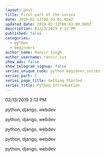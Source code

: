 ```yaml
---
layout: post
title: First part of the series
date: 2019-02-13T08:43:01.024Z
updated_date: 2019-02-13T08:43:00.000Z
description: 02/13/2019 2:13 PM
published: false
categories:
  - python
  - beginners
author_name: Ranvir Singh
author_username: ranvir_xyz
show_ads: false
show_telegram_signup: false
series_unique_code: python_beginner_series
series_part: 1
series_page_title: Getting Started
series_title: Python Introduction
---
```

02/13/2019 2:13 PM



python, django, webdev



python, django, webdev



python, django, webdev



python, django, webdev



python, django, webdev